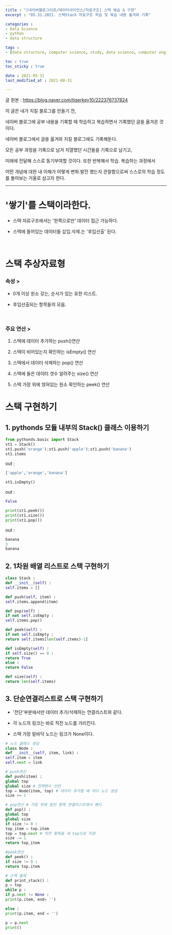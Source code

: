 ```yaml
---
title : "[네이버블로그이관/데이터사이언스/자료구조] 스택 복습 & 구현"
excerpt : "05.31.2021. 스택Stack 자료구조 학습 및 복습 내용 옮겨와 기록"

categories : 
- Data Science 
- python
- data structure

tags : 
- [data structure, computer science, study, data science, computer engineering]

toc : true 
toc_sticky : true 

date : 2021-05-31
last_modified_at : 2021-08-31

---
```



글 원본 : https://blog.naver.com/tigerkey10/222376737824

이 글은 내가 지킬 블로그를 만들기 전, 

네이버 블로그에 공부 내용을 기록할 때 학습하고 복습하면서 기록했던 글을 옮겨온 것이다. 

네이버 블로그에서 글을 옮겨와 지킬 블로그에도 기록해둔다. 

모든 공부 과정을 기록으로 남겨 치열했던 시간들을 기록으로 남기고, 

미래에 전달해 스스로 동기부여할 것이다. 또한 반복해서 학습. 복습하는 과정에서 

어떤 개념에 대한 내 이해가 어떻게 변화.발전 했는지 관찰함으로써 스스로의 학습 정도를 돌아보는 거울로 삼고자 한다. 


---
# '쌓기'를 스택이라한다. 

- 스택 자료구조에서는 '한쪽으로만' 데이터 접근 가능하다. 

- 스택에 들어있는 데이터들 삽입.삭제.는 '후입선출' 된다. 

​
# 스택 추상자료형 

### 속성 >

- 0개 이상 원소 갖는, 순서가 있는 유한 리스트. 

- 후입선출되는 항목들의 모음. 

​
### 주요 연산 > 

1. 스택에 데이터 추가하는 push()연산

2. 스택이 비어있는지 확인하는 isEmpty() 연산

3. 스택에서 데이터 삭제하는 pop() 연산

4. 스택에 들은 데이터 갯수 알려주는 size() 연산

5. 스택 가장 위에 얹혀있는 원소 확인하는 peek() 연산


# 스택 구현하기 
## 1. pythonds 모듈 내부의 Stack() 클래스 이용하기 

```python
from pythonds.basic import Stack
st1 = Stack() 
st1.push('orange');st1.push('apple');st1.push('banana')
st1.items

```
out : 
```python
['apple','orange','banana']
```


```python
st1.isEmpty()
```
out : 
```python
False
```
```python
print(st1.peek())
print(st1.size())
print(st1.pop())
```
out : 
```python
banana
3
banana
```

## 2. 1차원 배열 리스트로 스택 구현하기 

```python
class Stack : 
def __init__(self) : 
self.items = []

def push(self, item) : 
self.items.append(item)

def pop(self) : 
if not self.isEmpty :
self.items.pop()

def peek(self) : 
if not self.isEmpty : 
return self.items[len(self.items)-1]

def isEmpty(self) : 
if self.size() == 0 : 
return True
else : 
return False

def size(self) : 
return len(self.items)
```

## 3. 단순연결리스트로 스택 구현하기 

- '전단'부분에서만 데이터 추가/삭제하는 연결리스트와 같다. 

- 각 노드의 링크는 바로 직전 노드를 가리킨다.

- 스택 가장 밑바닥 노드는 링크가 None이다.

```python
# 노드 클래스 생성
class Node : 
def __init__(self, item, link) : 
self.item = item
self.next = link 

# push연산
def push(item) : 
global top
global size # 전역변수 선언 
top = Node(item, top) # 데이터 추가할 때 마다 노드 생성
size += 1

# pop연산 # 가장 위에 쌓인 항목 연결리스트에서 뺀다
def pop() : 
global top
global size
if size != 0 : 
top_item = top.item
top = top.next # 직전 항목을 새 top으로 지정
size -= 1
return top_item

#peek연산 
def peek() : 
if size != 0 : 
return top.item

# 스택 출력
def print_stack() : 
p = top
while p : 
if p.next != None :
print(p.item, end= '')

else : 
print(p.item, end = '')

p = p.next
print()

```

